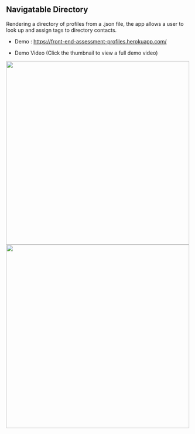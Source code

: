 ## Navigatable Directory 
Rendering a directory of profiles from a .json file, the app allows a user to look up and assign tags to directory contacts.

- Demo : https://front-end-assessment-profiles.herokuapp.com/

- Demo Video
(Click the thumbnail to view a full demo video)


<img src="https://img.youtube.com/vi/NpItP9xMFjU/maxresdefault.jpg" width="500" height="auto" href="https://youtu.be/Mgkkw2D4nRI">

<img src="https://user-images.githubusercontent.com/49047379/111574190-68485080-8782-11eb-9a40-197218963332.gif" width="500" height="auto" href="https://youtu.be/Mgkkw2D4nRI">
